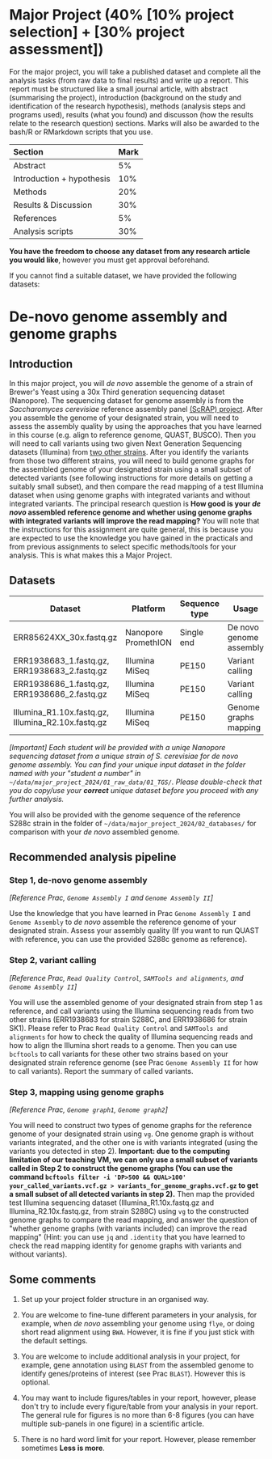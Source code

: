 # Major Project (40% [10% project selection] + [30% project assessment])

For the major project, you will take a published dataset and complete all the analysis tasks (from raw data to final results) and write up a report. This report must be structured like a small journal article, with abstract (summarising the project), introduction (background on the study and identification of the research hypothesis), methods (analysis steps and programs used), results (what you found) and discusson (how the results relate to the research question) sections. Marks will also be awarded to the bash/R or RMarkdown scripts that you use.

|Section                    |Mark |
|:--------------------------|:----|
|Abstract                   |5%   |
|Introduction + hypothesis  |10%  |
|Methods                    |20%  |
|Results & Discussion       |30%  |
|References                 |5%   |
|Analysis scripts           |30%  |

**You have the freedom to choose any dataset from any research article you would like**, however you must get approval beforehand.

If you cannot find a suitable dataset, we have provided the following datasets:

# De-novo genome assembly and genome graphs

## Introduction

In this major project, you will *de novo* assemble the genome of a strain of Brewer's Yeast using a 30x Third generation sequencing dataset (Nanopore). The sequencing dataset for genome assembly is from the *Saccharomyces cerevisiae* reference assembly panel [(ScRAP) project](https://www.nature.com/articles/s41588-023-01459-y). After you assemble the genome of your designated strain, you will need to assess the assembly quality by using the approaches that you have learned in this course (e.g. align to reference genome, QUAST, BUSCO). Then you will need to call variants using two given Next Generation Sequencing datasets (Illumina) from [two other strains](https://www.ncbi.nlm.nih.gov/bioproject/379572). After you identify the variants from those two different strains, you will need to build genome graphs for the assembled genome of your designated strain using a small subset of detected variants (see following instructions for more details on getting a suitably small subset), and then compare the read mapping of a test Illumina dataset when using genome graphs with integrated variants and without integrated variants. The principal research question is **How good is your *de novo* assembled reference genome and whether using genome graphs with integrated variants will improve the read mapping?**  You will note that the instructions for this assignment are quite general, this is because you are expected to use the knowledge you have gained in the practicals and from previous assignments to select specific methods/tools for your analysis. This is what makes this a Major Project. 


## Datasets

| Dataset                                            | Platform            | Sequence type | Usage                   | Location                                               |
|----------------------------------------------------|---------------------|---------------|-------------------------|--------------------------------------------------------|
| ERR85624XX_30x.fastq.gz                            | Nanopore PromethION | Single end    | De novo genome assembly | ~/data/major_project_2024/01_raw_data/01_TGS/axxxxxxx/ |
| ERR1938683_1.fastq.gz, ERR1938683_2.fastq.gz       | Illumina MiSeq      | PE150         | Variant calling         | ~/data/major_project_2024/01_raw_data/02_NGS/          |
| ERR1938686_1.fastq.gz, ERR1938686_2.fastq.gz       | Illumina MiSeq      | PE150         | Variant calling         | ~/data/major_project_2024/01_raw_data/02_NGS/          |
| Illumina_R1.10x.fastq.gz, Illumina_R2.10x.fastq.gz | Illumina MiSeq      | PE150         | Genome graphs mapping   | ~/data/major_project_2024/01_raw_data/02_NGS/          |

*[Important] Each student will be provided with a uniqe Nanopore sequencing dataset from a unique strain of *S. cerevisiae* for *de novo* genome assembly. You can find your unique input dataset in the folder named with your "student a number" in `~/data/major_project_2024/01_raw_data/01_TGS/`. Please double-check that you do copy/use your **correct** unique dataset before you proceed with any further analysis.*

You will also be provided with the genome sequence of the reference S288c strain in the folder of `~/data/major_project_2024/02_databases/` for comparison with your *de novo* assembled genome.

## Recommended analysis pipeline

### Step 1, de-novo genome assembly

*[Reference Prac, `Genome Assembly I` and `Genome Assembly II`]* 

Use the knowledge that you have learned in Prac `Genome Assembly I` and `Genome Assembly` to *de novo* assemble the reference genome of your designated strain. Assess your assembly quality  (If you want to run QUAST with reference, you can use the provided S288c genome as reference). 

### Step 2, variant calling

*[Reference Prac, `Read Quality Control`, `SAMTools and alignments`, and `Genome Assembly II`]* 

You will use the assembled genome of your designated strain from step 1 as reference, and call variants using the Illumina sequencing reads from two other strains (ERR1938683 for strain S288C, and ERR1938686 for strain SK1). Please refer to Prac `Read Quality Control` and `SAMTools and alignments` for how to check the quality of Illumina sequencing reads and how to align the Illumina short reads to a genome. Then you can use `bcftools` to call variants for these other two strains based on your designated strain reference genome (see Prac `Genome Assembly II` for how to call variants). Report the summary of called variants.

### Step 3, mapping using genome graphs

*[Reference Prac, `Genome graph1`, `Genome graph2`]* 

You will need to construct two types of genome graphs for the reference genome of your designated strain using `vg`. One genome graph is without variants integrated, and the other one is with variants integrated (using the variants you detected in step 2). **Important: due to the computing limitation of our teaching VM, we can only use a small subset of variants called in Step 2 to construct the genome graphs (You can use the command `bcftools filter -i 'DP>500 && QUAL>100' your_called_variants.vcf.gz > variants_for_genome_graphs.vcf.gz` to get a small subset of all detected variants in step 2).** Then map the provided test Illumina sequencing dataset (Illumina_R1.10x.fastq.gz and Illumina_R2.10x.fastq.gz, from strain S288C) using `vg` to the constructed genome graphs to compare the read mapping, and answer the question of "whether genome graphs (with variants included) can improve the read mapping" (Hint: you can use `jq` and `.identity` that you have learned to check the read mapping identity for genome graphs with variants and without variants). 

## Some comments

1. Set up your project folder structure in an organised way.

2. You are welcome to fine-tune different parameters in your analysis, for example, when *de novo* assembling your genome using `flye`, or doing short read alignment using `BWA`. However, it is fine if you just stick with the default settings.

3. You are welcome to include additional analysis in your project, for example, gene annotation using `BLAST` from the assembled genome to identify genes/proteins of interest (see Prac `BLAST`). However this is optional.

4. You may want to include figures/tables in your report, however, please don't try to include every figure/table from your analysis in your report. The general rule for figures is no more than 6-8 figures (you can have multiple sub-panels in one figure) in a scientific article.

5. There is no hard word limit for your report. However, please remember sometimes **Less is more**.

